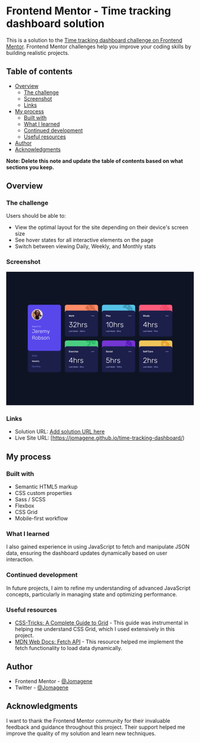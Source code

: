 # Frontend Mentor - Time tracking dashboard solution

This is a solution to the [Time tracking dashboard challenge on Frontend Mentor](https://www.frontendmentor.io/challenges/time-tracking-dashboard-UIQ7167Jw). Frontend Mentor challenges help you improve your coding skills by building realistic projects.

## Table of contents

- [Overview](#overview)
  - [The challenge](#the-challenge)
  - [Screenshot](#screenshot)
  - [Links](#links)
- [My process](#my-process)
  - [Built with](#built-with)
  - [What I learned](#what-i-learned)
  - [Continued development](#continued-development)
  - [Useful resources](#useful-resources)
- [Author](#author)
- [Acknowledgments](#acknowledgments)

**Note: Delete this note and update the table of contents based on what sections you keep.**

## Overview

### The challenge

Users should be able to:

- View the optimal layout for the site depending on their device's screen size
- See hover states for all interactive elements on the page
- Switch between viewing Daily, Weekly, and Monthly stats

### Screenshot

![](./screenshot.png)

### Links

- Solution URL: [Add solution URL here](https://your-solution-url.com)
- Live Site URL: [https://jomagene.github.io/time-tracking-dashboard/)

## My process

### Built with

- Semantic HTML5 markup
- CSS custom properties
- Sass / SCSS
- Flexbox
- CSS Grid
- Mobile-first workflow

### What I learned

I also gained experience in using JavaScript to fetch and manipulate JSON data, ensuring the dashboard updates dynamically based on user interaction.

### Continued development

In future projects, I aim to refine my understanding of advanced JavaScript concepts, particularly in managing state and optimizing performance.

### Useful resources

- [CSS-Tricks: A Complete Guide to Grid](https://css-tricks.com/snippets/css/complete-guide-grid/) - This guide was instrumental in helping me understand CSS Grid, which I used extensively in this project.
- [MDN Web Docs: Fetch API](https://developer.mozilla.org/en-US/docs/Web/API/Fetch_API) - This resource helped me implement the fetch functionality to load data dynamically.

## Author

- Frontend Mentor - [@Jomagene](https://www.frontendmentor.io/profile/Jomagene)
- Twitter - [@Jomagene](https://www.twitter.com/Jomagene)

## Acknowledgments

I want to thank the Frontend Mentor community for their invaluable feedback and guidance throughout this project. Their support helped me improve the quality of my solution and learn new techniques.
